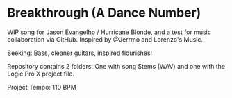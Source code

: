 # Breakthrough (A Dance Number) 

WIP song for Jason Evangelho / Hurricane Blonde, and a test for music collaboration via GitHub. Inspired by @Jerrmo and Lorenzo's Music.

Seeking: Bass, cleaner guitars, inspired flourishes! 

Repository contains 2 folders: One with song Stems (WAV) and one with the Logic Pro X project file.

Project Tempo: 110 BPM 
